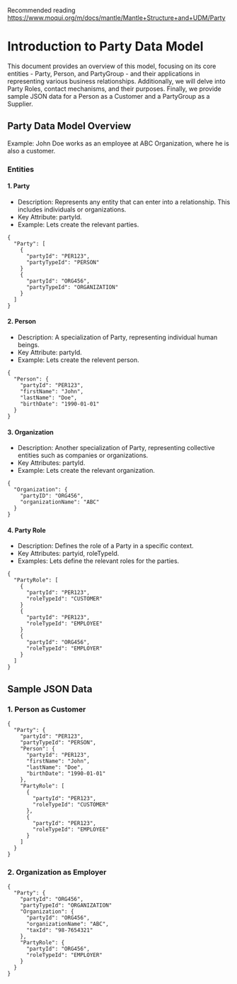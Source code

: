 Recommended reading
https://www.moqui.org/m/docs/mantle/Mantle+Structure+and+UDM/Party

# Introduction to Party Data Model

This document provides an overview of this model, focusing on its core entities - Party, Person, and PartyGroup - and their applications in representing various business relationships. Additionally, we will delve into Party Roles, contact mechanisms, and their purposes. Finally, we provide sample JSON data for a Person as a Customer and a PartyGroup as a Supplier.
## Party Data Model Overview

Example: John Doe works as an employee at ABC Organization, where he is also a customer.

### Entities
#### 1. Party
* Description: Represents any entity that can enter into a relationship. This includes individuals or organizations.
* Key Attribute: partyId.
* Example: Lets create the relevant parties.
```
{
  "Party": [
    {
      "partyId": "PER123",
      "partyTypeId": "PERSON"
    }
    {
      "partyId": "ORG456",
      "partyTypeId": "ORGANIZATION"
    }
  ]
}
```
#### 2. Person
* Description: A specialization of Party, representing individual human beings.
* Key Attribute: partyId.
* Example: Lets create the relevent person.
```
{
  "Person": {
    "partyId": "PER123",
    "firstName": "John",
    "lastName": "Doe",
    "birthDate": "1990-01-01"
  }
}
```
#### 3. Organization
* Description: Another specialization of Party, representing collective entities such as companies or organizations.
* Key Attributes: partyId.
* Example: Lets create the relevant organization.
```
{
  "Organization": {
    "partyID": "ORG456",
    "organizationName": "ABC"
  }
}
```
#### 4. Party Role
* Description: Defines the role of a Party in a specific context.
* Key Attributes: partyid, roleTypeId.
* Examples: Lets define the relevant roles for the parties.
```
{
  "PartyRole": [
    {
      "partyId": "PER123",
      "roleTypeId": "CUSTOMER"    
    }
    {
      "partyId": "PER123",
      "roleTypeId": "EMPLOYEE"    
    }
    {
      "partyId": "ORG456",
      "roleTypeId": "EMPLOYER"    
    }
  ]
}
```
## Sample JSON Data
### 1. Person as Customer
```
{
  "Party": {
    "partyId": "PER123",
    "partyTypeId": "PERSON",
    "Person": {
      "partyId": "PER123",
      "firstName": "John",
      "lastName": "Doe",
      "birthDate": "1990-01-01"
    },
    "PartyRole": [
      {
        "partyId": "PER123",
        "roleTypeId": "CUSTOMER"
      },
      {
        "partyId": "PER123",
        "roleTypeId": "EMPLOYEE"    
      }
    ]
  }
}
```
### 2. Organization as Employer
```
{
  "Party": {
    "partyId": "ORG456",
    "partyTypeId": "ORGANIZATION"
    "Organization": {
      "partyId": "ORG456",
      "organizationName": "ABC",
      "taxId": "98-7654321"
    },
    "PartyRole": {
      "partyId": "ORG456",
      "roleTypeId": "EMPLOYER"
    }
  }
}
```



